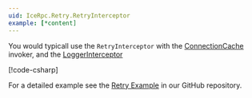 ```yaml
---
uid: IceRpc.Retry.RetryInterceptor
example: [*content]
---
```


You would typicall use the `RetryInterceptor` with the [ConnectionCache](xref:IceRpc.ConnectionCache) invoker, and the
[LoggerInterceptor](xref:IceRpc.Logger.LoggerInterceptor)

[!code-csharp[](../../examples/IceRpc.Retry/Program-0.cs)]

For a detailed example see the [Retry Example](https://github.com/icerpc/icerpc-csharp/tree/main/examples/Retry) in our GitHub
repository.

